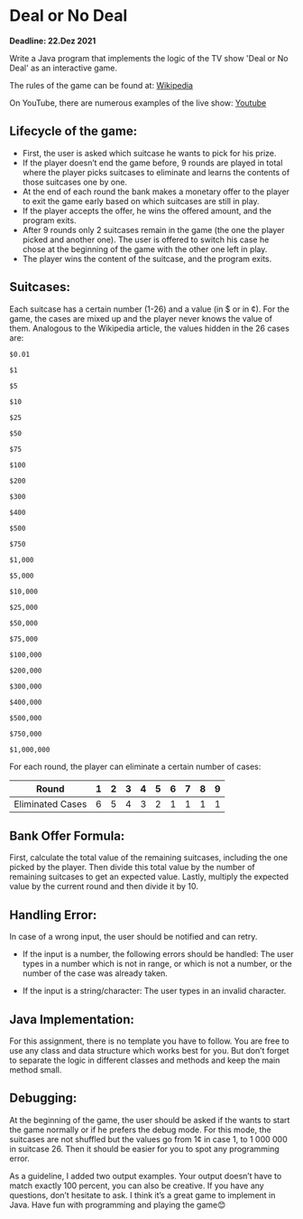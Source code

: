 ﻿# Deal or No Deal

**Deadline: 22.Dez 2021**

Write a Java program that implements the logic of the TV show 'Deal or No Deal' as an interactive game.

The rules of the game can be found at: [Wikipedia](<https://en.wikipedia.org/wiki/Deal_or_No_Deal_(American_game_show)>)

On YouTube, there are numerous examples of the live show: [Youtube](https://www.youtube.com/watch?v=oSamPf4ckOo&t=253s&ab_channel=America%27sGameShows)

## Lifecycle of the game:

- First, the user is asked which suitcase he wants to pick for his prize.
- If the player doesn’t end the game before, 9 rounds are played in total where the player picks suitcases to eliminate and learns the contents of those suitcases one by one.
- At the end of each round the bank makes a monetary offer to the player to exit the game early based on which suitcases are still in play.
- If the player accepts the offer, he wins the offered amount, and the program exits.
- After 9 rounds only 2 suitcases remain in the game (the one the player picked and another one). The user is offered to switch his case he chose at the beginning of the game with the other one left in play.
- The player wins the content of the suitcase, and the program exits.

## Suitcases:

Each suitcase has a certain number (1-26) and a value (in $ or in ¢). For the game, the cases are mixed up and the player never knows the value of them. Analogous to the Wikipedia article, the values hidden in the 26 cases are:

```
$0.01

$1

$5

$10

$25

$50

$75

$100

$200

$300

$400

$500

$750

$1,000

$5,000

$10,000

$25,000

$50,000

$75,000

$100,000

$200,000

$300,000

$400,000

$500,000

$750,000

$1,000,000
```

For each round, the player can eliminate a certain number of cases:

| Round            | 1   | 2   | 3   | 4   | 5   | 6   | 7   | 8   | 9   |
| ---------------- | --- | --- | --- | --- | --- | --- | --- | --- | --- |
| Eliminated Cases | 6   | 5   | 4   | 3   | 2   | 1   | 1   | 1   | 1   |

## Bank Offer Formula:

First, calculate the total value of the remaining suitcases, including the one picked by the player. Then divide this total value by the number of remaining suitcases to get an expected value. Lastly, multiply the expected value by the current round and then divide it by 10.

## Handling Error:

In case of a wrong input, the user should be notified and can retry.

- If the input is a number, the following errors should be handled: The user types in a number which is not in range, or which is not a number, or the number of the case was already taken.

- If the input is a string/character: The user types in an invalid character.

## Java Implementation:

For this assignment, there is no template you have to follow. You are free to use any class and data structure which works best for you. But don’t forget to separate the logic in different classes and methods and keep the main method small.

## Debugging:

At the beginning of the game, the user should be asked if the wants to start the game normally or if he prefers the debug mode. For this mode, the suitcases are not shuffled but the values go from 1¢ in case 1, to 1 000 000 in suitcase 26. Then it should be easier for you to spot any programming error.

As a guideline, I added two output examples. Your output doesn’t have to match exactly 100 percent, you can also be creative. If you have any questions, don’t hesitate to ask. I think it’s a great game to implement in Java. Have fun with programming and playing the game😊
